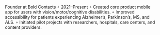 Founder at Bold Contacts ∘ 2021–Present
∘ Created core product mobile app for users with vision/motor/cognitive disabilities.
∘ Improved accessibility for patients experiencing Alzheimer’s, Parkinson’s, MS, and ALS.
∘ Initiated pilot projects with researchers, hospitals, care centers, and content providers.
